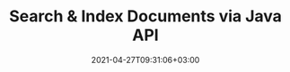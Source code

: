 ---
############################# Static ############################
layout: "product"
date: 2021-04-27T09:31:06+03:00
draft: false

product: "Search"
product_tag: "search"
platform: "Java"
platform_tag: "java"

############################# Head ############################
head_title: "Java Text Search & Indexing API for Documents, PDF, Office & Web"
head_description: "Advanced text search API for Java applications to search, index & retrieve data from documents: PDF, Word, Excel, presentations, email & web file formats."

############################# Header ############################
title: "Search & Index Documents via Java API"
description: "‎Build Java Applications to perform Text Search Manipulation in All Popular Document Formats.‎"
button:
    enable: true

############################# SubMenu ############################
submenu:
    enable: true
    
    left:
        img_alt: "GroupDocs.Search for Java"
        image: "https://www.groupdocs.cloud/templates/groupdocs/images/product-logos/groupdocs-search-java.png"
        product: "GroupDocs.Search"
        platform: "Java"

    middle:
        button:
            # button loop
            - link: "#overview"
              text: "Overview"

            # button loop
            - link: "#features"
              text: "Features"

            # button loop
            - link: "#support"
              text: "Support"

            # button loop
            - link: "https://products.groupdocs.app/search"
              text: "Live Demo"

            # button loop
            - link: "https://purchase.groupdocs.com/pricing/search/java"
              text: "Pricing"

    right:
        link_download: "https://downloads.groupdocs.com/search"
        link_learn: "https://docs.groupdocs.com/search/java/"
        link_buy: "https://purchase.groupdocs.com"

############################# Overview ############################
overview:
    enable: true
    content: |
      GroupDocs.Search for Java allows you to produce business applications that allow your end-users to perform search operations like never before. Our Java API enables users to operate basic to advanced level text search functions. Create and merge multiple indexes. Use Simple, Boolean, Regular Expression (Regex), Fuzzy and other types of queries to rapidly and smartly search through indexes. You can fetch your required information, from files, documents, emails, and archives, as GroupDocs.Search for Java supports all popular file formats.
    tabs:
      enable: true     
      
      ## TAB ONE ##
      tab_one:
        description: |
          Following is an overview of GroupDocs.Search for Java:

        left:
          enable: true
          icon: "fas fa-search"
          title: "Indexing"
          content: |
            * Create & Manage
            * Merge Multiple Indexes
            * Multi-Threading Async Indexing
            * Compact Indexing
            * Archived Files Indexing
        
        right:
          enable: true
          icon: "fas fa-search-plus"
          title: "Advanced Search & Search Queries"
          content: |
            * Fuzzy Search
            * Synonym Search
            * Email Search
            * Handling of Homophonic Terms
            * Searching Protected Files
            * Simple
            * Wild Card
            * Regular Expression (Regex)
            * Faceted & Boolean
            * Case Sensitive
      
      ## TAB TWO ##
      tab_two:
        description: |
          GroupDocs.Search for Java supports all popular [document file formats](https://docs.groupdocs.com/search/java/supported-document-formats/) including: Microsoft Office, images, diagrams and many others.

        left:
          enable: true
          table:
            # table loop
            - title: "Microsoft Office Formats"
              content: |
                * **Word**: DOC, DOCX, DOCM, DOT, DOTX, DOTM
                * **Excel**: XLS, XLSX, XLSM, XLT, XLTX, XLTM, XLSB, XLA, XLAM, CSV, TSV
                * **PowerPoint**: PPT, PPTX, POT, POTX, PPS, PPSX, PPTM, PPSM, POTM
                * **Project**: MPP
                * **Diagram**: VSD, VSS
                * **Microsoft Compiled HTML**: CHM
                * **OneNote**: ONE

        right:
          enable: true
          table:
            # table loop
            - title: "OpenDocument & Other Formats"
              content: |
                * **Portable Document Format**: PDF
                * **OpenDocument**: ODT, OTT, ODS, OTS, ODP
                * **Email**: PST, OST, MSG, EML, EMLX
                * **Web File Formats**: XML, HTM, HTML, XHTML, MHT, MHTML
                * **Audio**: MP3, WAV
                * **Video**: AVI, MOV, QT, FLV, ASF
                * **Text**: TXT
                * **Rich Text Format**: RTF
                * **Markdown Documentation File**: MD
                * **Images**: BMP, GIF, JP2, PNG, WEBP, TIFF, EMF, WMF, JPG, PSD
                * **Others**: TORRENT, ZIP, DCM, DJVU, EPUB, FB2

      ## TAB THREE ##
      tab_three:
        description: |
          GroupDocs.Search for Java supports following Operating Systems, Frameworks & Package ‎Managers:‎
        
        left:
          enable: true
          table:
            # table loop
            - icon: "fab fa-windows"
              title: "Operating Systems"
              content: |
                * Microsoft Windows Desktop
                * Microsoft Windows Server
                * Linux
                * MacOS

            # table loop
            - icon: "fas fa-code"
              title: "Supported Frameworks"
              content: |
                * Java 7 (1.7) and above

        right:
          enable: true
          table:
            # table loop
            - icon: "fas fa-cogs"
              title: "Development Environments"
              content: |
                * NetBeans
                * IntelliJ IDEA
                * Eclipse
            # table loop
            - icon: "fas fa-tools"
              title: "Build Automation Tool"
              content: |
                * Maven

############################# Features ############################
features:
    enable: true
    title: "GroupDocs.Search for Java Features"

    feature:
      # feature loop
      - icon: "fas fa-copy"
        content: "Build Index on Disk or in Memory with Async Multithreading"

      # feature loop
      - icon: "fas fa-eye"
        content: "View Index Creation & Updation Progress"

      # feature loop
      - icon: "fas fa-bolt"
        content: "Selectively Skip Indexing for Specific Files & Skip Specific Words to Index Faster"
      
      # feature loop
      - icon: "fas fa-file-powerpoint"
        content: "Perform Import or Use List to Modify Characters during Indexing & Export to a File"

      # feature loop
      - icon: "fas fa-code"
        content: "Reload Index in case of Error Indexing & Alert User for Contradictory Settings"

      # feature loop
      - icon: "fas fa-cloud"
        content: "Index Status Notification regarding Latest Processed Files"

      # feature loop
      - icon: "fas fa-remove-format"
        content: "Index Zipped Archives inside other ZIP Archives & Get List of Indexed Files in an Archive"

      # feature loop
      - icon: "fas fa-comment-slash"
        content: "Save up Space by Compact Indexing & Password Secured Documents Indexing‎"

      # feature loop
      - icon: "fas fa-location-arrow"
        content: "Document Text Extraction from Index or Source File"

      # feature loop
      - icon: "fas fa-border-all"
        content: "HTML Formatted Text Extraction to a File & Produce URL to Navigate Search Results in HTML"

      # feature loop
      - icon: "fas fa-wrench"
        content: "Add Arbitrary Additional Fields to each Document during Indexing"

      # feature loop
      - icon: "fas fa-columns"
        content: "Configure Similarity Level for Fuzzy Search & Show Best Results"

      # feature loop
      - icon: "fas fa-file-word"
        content: "Smart Management of Typos through Fuzzy Search"

      # feature loop
      - icon: "fas fa-envelope"
        content: "Use Faceted & Boolean Search Simultaneously"

      # feature loop
      - icon: "fas fa-print"
        content: "Configure & Perform Synonyms Search & Smartly Deal with Homophonic Terms"

      # feature loop
      - icon: "fas fa-file-archive"
        content: "Use Date Range & Case Sensitivity as Search Parameters"

      # feature loop
      - icon: "fas fa-lock"
        content: "Make Index to Search & Browse Email Messages via Aspose.Email API"

      # feature loop
      - icon: "fas fa-file-code"
        content: "Use Search Phrases with Spell Check and Wild Cards & Skip Special Characters in Queries"
      
      # feature loop
      - icon: "fas fa-fill-drip"
        content: "Make Single Object Tree by Combining Multiple Queries"

      # feature loop
      - icon: "fas fa-file-excel"
        content: "Divide Search in Smaller Chunks to Rapidly Search Huge Indexes"

      # feature loop
      - icon: "fas fa-heading"
        content: "Index Documents from Streams and Data Structures"

      # feature loop
      - icon: "fas fa-project-diagram"
        content: "Set up Document Filtering in Search Results"

      # feature loop
      - icon: "fas fa-cube"
        content: "Add English Synonyms to Default Synonym Dictionary"

      # feature loop
      - icon: "fab fa-uncharted"
        content: "Enable Exact Number of Occurrences for each Found Word to Offer Alternative Word Suggestions in case of Misspelling"

      # feature loop
      - icon: "fab fa-uncharted"
        content: "Add Text Attributes to Indexed Documents without Re-indexing"

      # feature loop
      - icon: "fab fa-uncharted"
        content: "Perform Indexing and Searching Operations Based on Characters"

      # feature loop
      - icon: "fab fa-uncharted"
        content: "Index Metadata of Non-Textual Document Formats"

    more_feature:
      # more_feature_loop
      - title: "Indexing and Search Operation"
        content: |
          Indexing is used by GroupDocs.Search for Java to collect data, as well as store and parse it for accurate and efficient search operations. GroupDocs.Search for Java uses such Indexes frequently for performing search.

          * **Create Index**: Create Index folder and add/index documents to that folder.
          * **Load Index**: Load an existing Index.
          * **Add Documents to Index**: Add documents to existing Index, asynchronously.
          * **Update Index**: Update existing Index, whenever a document is modified, added or deleted. This keeps search results up to date.
          
          ```java
          / Creating index
          Index index = new Index("c:\\MyIndex");
          // Adding documents to index
          index.addToIndex("c:\\MyDocuments");
          // Searching for words 'affect' or 'effect' in a document with 'principal', 'principle', 'principles', or 'principally'
          SearchResults results = index.search("?ffect & princip?(2~4)");
          ```
      # more_feature_loop
      - title: "Merge Multiple Indices to Improve Search Efficiency"
        content: "GroupDocs.Search for Java API provides the feature to merge multiple indexes into a common index. For an index which is modified frequently, several delta indexes are created. This approach however, makes the search performance slow. GroupDocs.Search for Java overcomes this bottle-neck by creating one common index through merging various delta indexes. This common merged index contains all the information of the merged delta indexes. This approach keeps the delta indexes unchanged while remarkably improving the search efficiency. You can configure various functionalities to further tweak this process.‎‎"

      # more_feature_loop
      - title: "Recognize Search Queries of Different Keyboard Layout"
        content: "GroupDocs.Search for Java recognizes search queries that do not match your keyboard layout. At the moment, 88 languages and 164 different keyboard layouts can successfully be recognized by GroupDocs.Search for Java.‎"

      # more_feature_loop
      - title: "Search Using Morphological Word Form"
        content: "Using GroupDocs.Search for Java, you have freedom of searching for various word forms. You may search for singular and plural form of specific noun. Or you can choose to search all forms of a verb. Root, third-person singular and simple past along with various other forms can also be searched. For non English languages, you can configure customized word forms."

############################# Support ############################
support:
    enable: true

############################# Solutions ############################
solutions:
    enable: true
    title: "GroupDocs.Search offers document viewing APIs for other popular development environments"

    solution:
        # solution loop
        - img_alt: "GroupDocs.Search for .NET"
          image: "https://www.groupdocs.cloud/templates/groupdocs/images/product-logos/groupdocs-search-net.png"
          product: "GroupDocs.Search"
          platform: ".NET"
          link: "/search/net"

############################# Back to top ###############################
back_to_top:
  enable: true
---